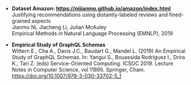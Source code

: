 - **Dataset Amazon: https://nijianmo.github.io/amazon/index.html**  
  Justifying recommendations using distantly-labeled reviews and fined-grained aspects  
  Jianmo Ni, Jiacheng Li, Julian McAuley  
  Empirical Methods in Natural Language Processing (EMNLP), 2019

- **Empirical Study of GraphQL Schemas**  
  Wittern E., Cha A., Davis J.C., Baudart G., Mandel L. (2019) An Empirical Study of GraphQL Schemas. In: Yangui S., Bouassida Rodriguez I., Drira K., Tari Z. (eds) Service-Oriented Computing. ICSOC 2019. Lecture Notes in Computer Science, vol 11895. Springer, Cham. https://doi.org/10.1007/978-3-030-33702-5_1
